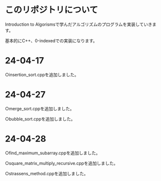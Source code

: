# このリポジトリについて
Introduction to Algorismsで学んだアルゴリズムのプログラムを実装していきます。

基本的にC++、0-indexedでの実装になります。
# 24-04-17
○insertion_sort.cppを追加しました。
# 24-04-27
○merge_sort.cppを追加しました。

○bubble_sort.cppを追加しました。
# 24-04-28
○find_maximum_subarray.cppを追加しました。

○square_matrix_multiply_recursive.cppを追加しました。

○strassens_method.cppを追加しました。
